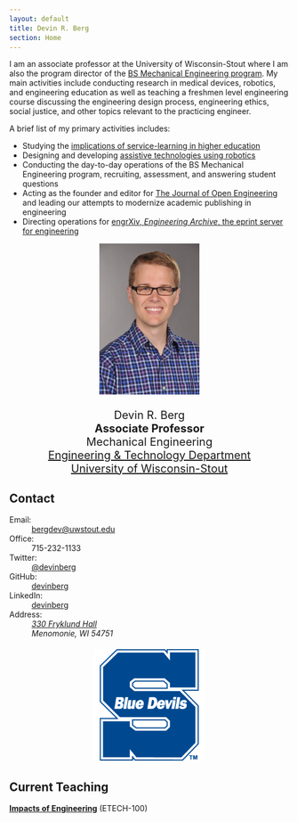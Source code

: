 ```yaml
---
layout: default
title: Devin R. Berg
section: Home
---
```


<div class="row">
<div class="col-md-6">

I am an associate professor at the University of Wisconsin-Stout where I am also the program director of the [BS Mechanical Engineering program](http://www.uwstout.edu/programs/bsme/). My main activities include conducting research in medical devices, robotics, and engineering education as well as teaching a freshmen level engineering course discussing the engineering design process, engineering ethics, social justice, and other topics relevant to the practicing engineer.

A brief list of my primary activities includes:

 * Studying the [implications of service-learning in higher education](https://nsf.gov/awardsearch/showAward?AWD_ID=1540301&HistoricalAwards=false)
 * Designing and developing [assistive technologies using robotics](https://nsf.gov/awardsearch/showAward?AWD_ID=1560219&HistoricalAwards=false)
 * Conducting the day-to-day operations of the BS Mechanical Engineering program, recruiting, assessment, and answering student questions
 * Acting as the founder and editor for [The Journal of Open Engineering](http://www.tjoe.org) and leading our attempts to modernize academic publishing in engineering
 * Directing operations for [engrXiv, *Engineering Archive*, the eprint server for engineering](http://www.engrxiv.org)



</div> <!-- END col-md-6-->
<div class="col-md-4" style="font-size:20px; text-align:center;">

<img class='inset right' src='/assets/img/Berg_4x6.JPG' title='Devin R. Berg' alt='Devin R. Berg' width='180px' />  

Devin R. Berg  
**Associate Professor**  
Mechanical Engineering  
[Engineering & Technology Department](http://www.uwstout.edu/et)  
[University of Wisconsin-Stout](http://www.uwstout.edu/)

</div> <!-- END col-md-4-->
</div> <!-- END row-->

## Contact

<div class="row" markdown="0">
<div class="col-md-6">
<dl class="dl-horizontal dl-horizontal-info">
<dt>Email:</dt>
<dd><a href="mailto:bergdev@uwstout.edu">bergdev@uwstout.edu</a></dd>
<dt>Office:</dt>
<dd>715-232-1133</dd>
<dt>Twitter:</dt>
<dd><a href="https://twitter.com/devinberg">@devinberg</a></dd>
<dt>GitHub:</dt>
<dd><a href="https://github.com/devinberg">devinberg</a></dd>
<dt>LinkedIn:</dt>
<dd><a href="https://www.linkedin.com/in/devinberg">devinberg</a></dd>
<dt>Address:</dt>
<dd><address>
<a href="https://www.google.com/maps/place/807+3rd+St+E,+Menomonie,+WI+54751/@44.8751687,-91.9296328,17z/data=!3m1!4b1!4m5!3m4!1s0x87f87b9f18bc8899:0x5e2fc7b0928c10f!8m2!3d44.875168!4d-91.927444">330 Fryklund Hall</a><br/>
Menomonie, WI 54751
</address></dd>
</dl>
</div> <!-- END col-md-6-->
<div class="col-md-4" style="font-size:20px; text-align:center;">

<a href="http://www.uwstout.edu/faculty/bergdev/"><img class="inset right" src="/assets/img/stout_S.png" alt="UW-Stout S Logo" width="200"/></a>

</div> <!-- END col-md-4-->
</div> <!-- END row-->


## Current Teaching

[**Impacts of Engineering**](https://impactsofengineering.wordpress.com/) (ETECH-100)

<p style="padding-bottom: 3cm;">&nbsp;</p>
